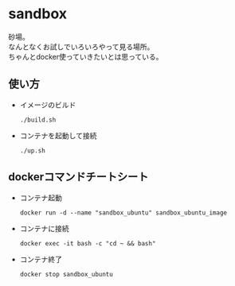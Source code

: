 # sandbox

砂場。  
なんとなくお試しでいろいろやって見る場所。  
ちゃんとdocker使っていきたいとは思っている。

## 使い方
- イメージのビルド

    `./build.sh`

- コンテナを起動して接続

    `./up.sh`

## dockerコマンドチートシート
- コンテナ起動

    `docker run -d --name "sandbox_ubuntu" sandbox_ubuntu_image`

- コンテナに接続

    `docker exec -it bash -c "cd ~ && bash"`

- コンテナ終了

    `docker stop sandbox_ubuntu`
